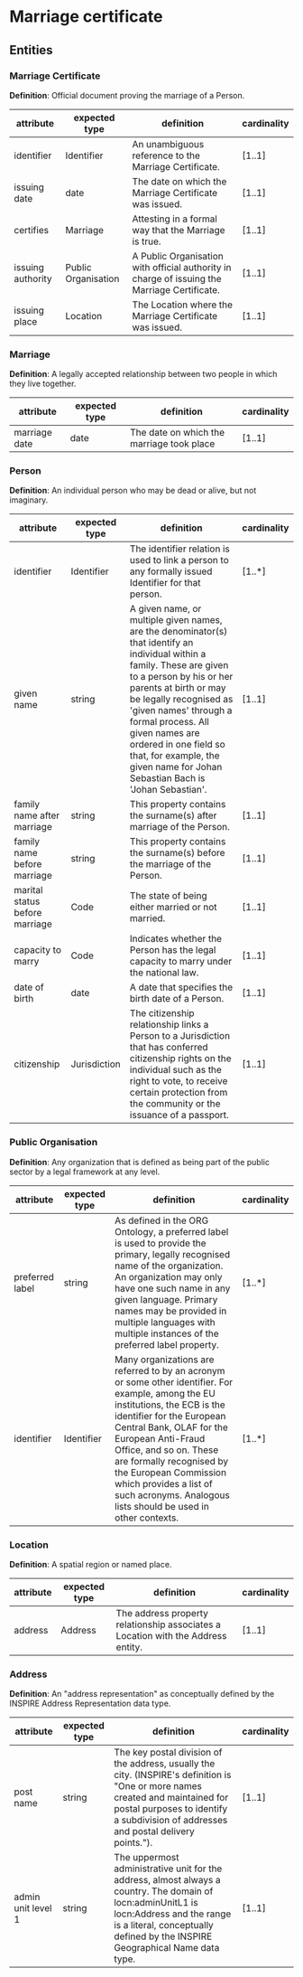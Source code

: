 # Marriage certificate

## Entities

### Marriage Certificate
**Definition**: Official document proving the marriage of a Person. 

|     attribute            |     expected type          |     definition                                                                                        |     cardinality    |
|--------------------------|----------------------------|-------------------------------------------------------------------------------------------------------|--------------------|
|     identifier           |     Identifier             |     An unambiguous reference to the Marriage Certificate.                                             |     [1..1]         |
|     issuing date         |     date                   |     The date on which the Marriage Certificate was issued.                                            |     [1..1]         |
|     certifies            |     Marriage               |     Attesting in a formal way that the Marriage is true.                                              |     [1..1]         |
|     issuing authority    |     Public Organisation    |     A Public Organisation with official authority in charge of issuing the Marriage Certificate.      |     [1..1]         |
|     issuing place        |     Location               |     The Location where the Marriage Certificate was issued.                                           |     [1..1]         |


### Marriage
**Definition**: A legally accepted relationship between two people in which they live together.

|     attribute       |     expected type |     definition                                            |     cardinality    |
|---------------------|-------------------|-----------------------------------------------------------|--------------------|
|     marriage date   |     date          |     The date on which the marriage took place             |     [1..1]         |

### Person
**Definition**: An individual person who may be dead or alive, but not imaginary.

|     attribute                            |     expected type     |     definition                                                                                                                                                                                                                                                                                                                                                                 |     cardinality     |
|------------------------------------------|-----------------------|--------------------------------------------------------------------------------------------------------------------------------------------------------------------------------------------------------------------------------------------------------------------------------------------------------------------------------------------------------------------------------|---------------------|
|     identifier                           |     Identifier        |  The identifier relation is used to link a person to any formally issued Identifier for that person.                                                                                                                                                                                                                                                                           |     [1..*]          |
|     given name                           |     string            |  A given name, or multiple given names, are the denominator(s) that identify an individual within a family. These are given to a person by his or her parents at birth or may be legally recognised as 'given names' through a formal process. All given names are ordered in one field so that, for example, the given name for Johan Sebastian Bach is 'Johan Sebastian'.    |     [1..1]          |
|     family name after marriage           |     string            |  This property contains the surname(s) after marriage of the Person.                                                                                                                                                                                                                                                                                                           |     [1..1]          |
|     family name before marriage          |     string            |  This property contains the surname(s) before the marriage of the Person.                                                                                                                                                                                                                                                                                                      |     [1..1]          |
|     marital status before marriage       |     Code              |  The state of being either married or not married.                                                                                                                                                                                                                                                                                                                             |     [1..1]          |
|     capacity to marry                    |     Code              |  Indicates whether the Person has the legal capacity to marry under the national law.                                                                                                                                                                                                                                                                                          |     [1..1]          |
|     date of birth                        |     date              |  A date that specifies the birth date of a Person.	                                                                                                                                                                                                                                                                                                                            |     [1..1]          |
|     citizenship                          |     Jurisdiction      |  The citizenship relationship links a Person to a Jurisdiction that has conferred citizenship rights on the individual such as the right to vote, to receive certain protection from the community or the issuance of a passport.                                                                                                                                              |     [1..1]          |                                                                                                                                                                                                                                                                                                                                                                                 |                |     [1..1]        |


### Public Organisation
**Definition**: Any organization that is defined as being part of the public sector by a legal framework at any level.

|     attribute        |     expected type  |     definition                                                                                                                                                                                                                                                                                                                                                                                |    cardinality     |
|----------------------|--------------------|-----------------------------------------------------------------------------------------------------------------------------------------------------------------------------------------------------------------------------------------------------------------------------------------------------------------------------------------------------------------------------------------------|--------------------|
|     preferred label  |     string         |     As defined in the ORG Ontology, a preferred label is used to provide the primary, legally recognised name of the organization. An organization may only have one such name in any given language. Primary names may be provided in multiple languages with multiple instances of the preferred label property.                                                                            |    [1..*]          |
|     identifier       |     Identifier     |     Many organizations are referred to by an acronym or some other identifier. For example, among the EU institutions, the ECB is the identifier for the European Central Bank, OLAF for the European Anti-Fraud Office, and so on. These are formally recognised by the European Commission which provides a list of such acronyms. Analogous lists should be used in other contexts.        |    [1..*]          |


### Location
**Definition**: A spatial region or named place.

|     attribute   |     expected type  |     definition                                                                          |     cardinality    |
|-----------------|--------------------|-----------------------------------------------------------------------------------------|--------------------|
|     address     |     Address        |     The address property relationship associates a Location with the Address entity.    |     [1..1]         |


### Address
**Definition**: An "address representation" as conceptually defined by the INSPIRE Address Representation data type.

|     attribute            |     expected type |     definition                                                                                                                                                                                                                 |     cardinality    |
|--------------------------|-------------------|--------------------------------------------------------------------------------------------------------------------------------------------------------------------------------------------------------------------------------|--------------------|
|     post name            |     string        |     The key postal division of the address, usually the city. (INSPIRE's definition is "One or more names created and maintained for postal purposes to identify a subdivision of addresses and postal delivery points.").     |     [1..1]         |
|     admin unit level 1   |     string        |     The uppermost administrative unit for the address, almost always a country. The domain of locn:adminUnitL1 is locn:Address and the range is a literal, conceptually defined by the INSPIRE Geographical Name data type.    |     [1..1]         |
